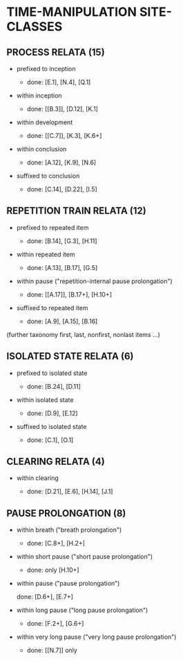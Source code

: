 TIME-MANIPULATION SITE-CLASSES
==============================

PROCESS RELATA (15)
-------------------

* prefixed to inception

    * done: [E.1], [N.4], [Q.1]

* within inception

    * done: [[B.3]], [D.12], [K.1]

* within development

    * done: [[C.7]], [K.3], [K.6+]

* within conclusion

    * done: [A.12], [K.9], [N.6]

* suffixed to conclusion

    * done: [C.14], [D.22], [I.5]

REPETITION TRAIN RELATA (12)
----------------------------

* prefixed to repeated item

    * done: [B.14], [G.3], [H.11]

* within repeated item

    * done: [A.13], [B.17], [G.5]

* within pause ("repetition-internal pause prolongation")

    * done: [[A.17]], [B.17+], [H.10+]

* suffixed to repeated item

    * done: [A.9], [A.15], [B.16]

(further taxonomy first, last, nonfirst, nonlast items ...)

ISOLATED STATE RELATA (6)
-------------------------

* prefixed to isolated state

    * done: [B.24], [D.11]

* within isolated state

    * done: [D.9], [E.12]

* suffixed to isolated state

    * done: [C.1], [O.1]

CLEARING RELATA (4)
-------------------

* within clearing

    * done: [D.21], [E.6], [H.14], [J.1]

PAUSE PROLONGATION (8)
----------------------

* within breath ("breath prolongation")

    * done: [C.8+], [H.2+]

* within short pause ("short pause prolongation")

    * done: only [H.10+]
 
* within pause ("pause prolongation")

    done: [D.6+], [E.7+]

* within long pause ("long pause prolongation")

    * done: [F.2+], [G.6+]

* within very long pause ("very long pause prolongation")

    * done: [[N.7]] only
